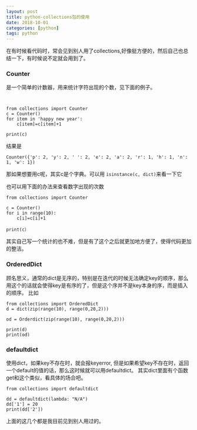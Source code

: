 ```yaml
---
layout: post
title: python-collections包的使用
date: 2018-10-01
categories: [python]
tags: python
---
```

<!--more-->

在有时候看代码时，常会见到别人用了collections,好像挺方便的，然后自己也总结一下，有时候说不定就会用到了。

### Counter

是一个简单的计数器，用来统计字符出现的个数，见下面的例子。

```


from collections import Counter 
c = Counter()
for item in 'happy new year':
    c[item]=c[item]+1

print(c)

```

结果是
```
Counter({'p': 2, 'y': 2, ' ': 2, 'e': 2, 'a': 2, 'r': 1, 'h': 1, 'n': 1, 'w': 1})

```

那如果想要用c呢，其实c是个字典。可以用 `isinstance(c, dict)`来看一下它

也可以用下面的办法来查看数字出现的次数

```
from collections import Counter

c = Counter()
for i in range(10):
    c[i]=c[i]+1

print(c）
```

其实自己写一个统计的也不难，但是有了这个之后就更加地方便了，使得代码更加的整洁。

### OrderedDict

顾名思义，通常的dict是无序的，特别是在迭代的时候无法确定key的顺序，那么用这个的话就会使得key是有序的了，但是这个序并不是key本身的序，而是插入的顺序。
比如

```
from collections import OrderedDict
d = dict(zip(range(10), range(0,20,2)))

od = Orderdict(zip(range(10), range(0,20,2)))

print(d)
print(od)

```

### defaultdict

使用dict，如果key不存在时，就会报keyerror, 但是如果希望key不存在时，返回一个default的值的话，那么这时候就可以用defaultdict。
其实dict里面有个函数get和这个类似，看具体的场合吧。

```
from collections import defaultdict

dd = defaultdict(lambda: "N/A")
dd['1'] = 20
print(dd['2'])

```
上面的这几个都是我目前见到别人用过的。





